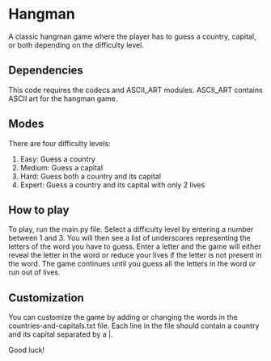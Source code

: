 # Hangman

A classic hangman game where the player has to guess a country, capital, or both depending on the difficulty level.

## Dependencies

This code requires the codecs and ASCII_ART modules. ASCII_ART contains ASCII art for the hangman game.

## Modes

There are four difficulty levels:

1. Easy: Guess a country
2. Medium: Guess a capital
3. Hard: Guess both a country and its capital
4. Expert: Guess a country and its capital with only 2 lives

## How to play

To play, run the main.py file. Select a difficulty level by entering a number between 1 and 3. You will then see a list of underscores representing the letters of the word you have to guess. Enter a letter and the game will either reveal the letter in the word or reduce your lives if the letter is not present in the word. The game continues until you guess all the letters in the word or run out of lives.

## Customization
You can customize the game by adding or changing the words in the countries-and-capitals.txt file. Each line in the file should contain a country and its capital separated by a |.

Good luck!